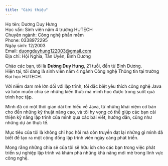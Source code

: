 ```yaml
---
title: "Giới thiệu"
---
```


Họ tên: Dương Duy Hưng  
Học vấn: Sinh viên năm 4 trường HUTECH  
Chuyên ngành: Công nghệ phần mềm  
Phone: 0338972295  
Ngày sinh: 12/2003  
Email: duongduyhung122003@gmail.com  
Địa chỉ: Hội Nghĩa, Tân Uyên, Bình Dương  

Chào các bạn, tôi là **Dương Duy Hưng**, 21 tuổi, đến từ Bình Dương.  
Hiện tại, tôi đang là sinh viên năm 4 ngành Công nghệ Thông tin tại trường Đại học HUTECH.  

Với niềm đam mê lớn đối với lập trình, tôi đặc biệt yêu thích công nghệ Java và luôn muốn chia sẻ những kiến thức mà mình học được trong suốt quá trình học tập.  

Mình đã có một thời gian dài tìm hiểu về Java, từ những khái niệm cơ bản cho đến những kỹ thuật nâng cao, và tôi hy vọng có thể giúp các bạn cải thiện kỹ năng lập trình của mình qua các bài viết, hướng dẫn, cũng như những dự án thực tế.  

Mục tiêu của tôi là không chỉ học hỏi mà còn truyền đạt lại những gì mình đã biết để tạo ra một cộng đồng lập trình viên ngày càng phát triển.  

Mong rằng những chia sẻ của tôi sẽ hữu ích cho các bạn trong việc phát triển sự nghiệp lập trình và khám phá những khả năng mới mẻ trong lĩnh vực công nghệ.